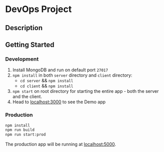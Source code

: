 # DevOps Project

## Description


## Getting Started

### Development

1. Install MongoDB and run on default port `27017`
2. `npm install` in both `server` directory and `client` directory:
   - `cd server` && `npm install`
   - `cd client` && `npm install`
3. `npm start` on root directory for starting the entire app - both the server and the client.
4. Head to [localhost:3000](http://localhost:3000) to see the Demo app

### Production

```bash
npm install
npm run build
npm run start:prod
```

The production app will be running at [localhost:5000](http://localhost:5000/).
